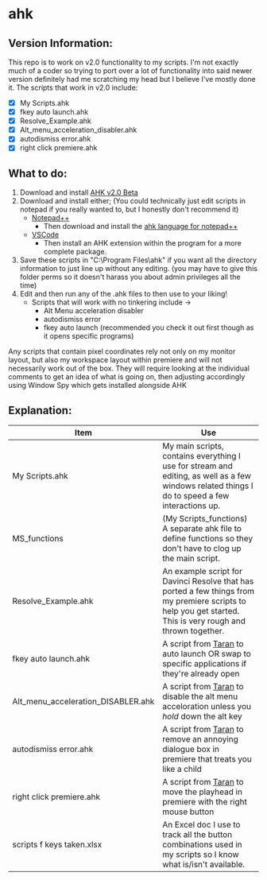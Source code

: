 # ahk
## Version Information:
This repo is to work on v2.0 functionality to my scripts. I'm not exactly much of a coder so trying to port over a lot of functionality into said newer version definitely had me scratching my head but I believe I've mostly done it. The scripts that work in v2.0 include:
- [x] My Scripts.ahk
- [x] fkey auto launch.ahk
- [x] Resolve_Example.ahk
- [x] Alt_menu_acceleration_disabler.ahk
- [x] autodismiss error.ahk
- [x] right click premiere.ahk

## What to do:
1. Download and install [AHK v2.0 Beta](https://www.autohotkey.com/)
2. Download and install either; (You could technically just edit scripts in notepad if you really wanted to, but I honestly don't recommend it)
   - [Notepad++](https://notepad-plus-plus.org/downloads/)
     - Then download and install the [ahk language for notepad++](https://www.autohotkey.com/boards/viewtopic.php?t=50)
   - [VSCode](https://code.visualstudio.com/)
     - Then install an AHK extension within the program for a more complete package.
3. Save these scripts in "C:\Program Files\ahk\" if you want all the directory information to just line up without any editing. (you may have to give this folder perms so it doesn't harass you about admin privileges all the time)
4. Edit and then run any of the .ahk files to then use to your liking!
   - Scripts that will work with no tinkering include ->
     - Alt Menu acceleration disabler
     - autodismiss error
     - fkey auto launch (recommended you check it out first though as it opens specific programs)

Any scripts that contain pixel coordinates rely not only on my monitor layout, but also my workspace layout within premiere and will not necessarily work out of the box. They will require looking at the individual comments to get an idea of what is going on, then adjusting accordingly using Window Spy which gets installed alongside AHK

## Explanation:
Item | Use
------------ | -------------
My Scripts.ahk | My main scripts, contains everything I use for stream and editing, as well as a few windows related things I do to speed a few interactions up.
MS_functions | (My Scripts_functions) A separate ahk file to define functions so they don't have to clog up the main script.
Resolve_Example.ahk | An example script for Davinci Resolve that has ported a few things from my premiere scripts to help you get started. This is very rough and thrown together.
fkey auto launch.ahk | A script from [Taran](https://github.com/TaranVH/) to auto launch OR swap to specific applications if they're already open
Alt_menu_acceleration_DISABLER.ahk | A script from [Taran](https://github.com/TaranVH/) to disable the alt menu acceloration unless you _hold_ down the alt key
autodismiss error.ahk | A script from [Taran](https://github.com/TaranVH/) to remove an annoying dialogue box in premiere that treats you like a child
right click premiere.ahk | A script from [Taran](https://github.com/TaranVH/) to move the playhead in premiere with the right mouse button
scripts f keys taken.xlsx | An Excel doc I use to track all the button combinations used in my scripts so I know what is/isn't available.
